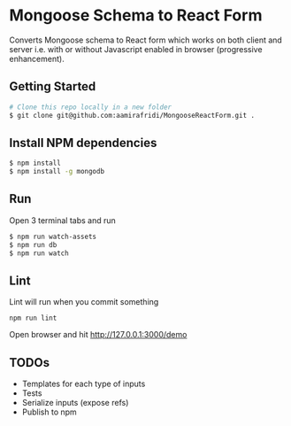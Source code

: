 # Mongoose Schema to React Form

Converts Mongoose schema to React form which works on both client and server i.e. with or without Javascript enabled in browser (progressive enhancement).

## Getting Started

```bash
# Clone this repo locally in a new folder
$ git clone git@github.com:aamirafridi/MongooseReactForm.git .
```

## Install NPM dependencies
```bash
$ npm install
$ npm install -g mongodb
```

## Run
Open 3 terminal tabs and run
```bash
$ npm run watch-assets
$ npm run db
$ npm run watch
```

## Lint
Lint will run when you commit something
```
npm run lint
```

Open browser and hit http://127.0.0.1:3000/demo

## TODOs
 - Templates for each type of inputs
 - Tests
 - Serialize inputs (expose refs)
 - Publish to npm
